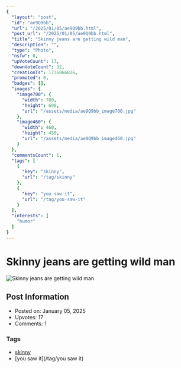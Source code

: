 ```yaml
---
{
  "layout": "post",
  "id": "ae9Q9bb",
  "url": "/2025/01/05/ae9Q9bb.html",
  "post_url": "/2025/01/05/ae9Q9bb.html",
  "title": "Skinny jeans are getting wild man",
  "description": "",
  "type": "Photo",
  "nsfw": 0,
  "upVoteCount": 17,
  "downVoteCount": 32,
  "creationTs": 1736066826,
  "promoted": 0,
  "badges": [],
  "images": {
    "image700": {
      "width": 700,
      "height": 698,
      "url": "/assets/media/ae9Q9bb_image700.jpg"
    },
    "image460": {
      "width": 460,
      "height": 459,
      "url": "/assets/media/ae9Q9bb_image460.jpg"
    }
  },
  "commentsCount": 1,
  "tags": [
    {
      "key": "skinny",
      "url": "/tag/skinny"
    },
    {
      "key": "you saw it",
      "url": "/tag/you-saw-it"
    }
  ],
  "interests": [
    "humor"
  ]
}
---
```


# Skinny jeans are getting wild man

![Skinny jeans are getting wild man](/assets/media/ae9Q9bb_image700.jpg)

## Post Information

- Posted on: January 05, 2025
- Upvotes: 17
- Comments: 1

### Tags

- [skinny](/tag/skinny)
- [you saw it](/tag/you saw it)
